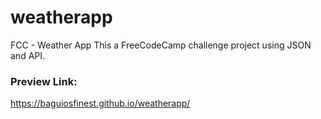# weatherapp
FCC - Weather App
This a FreeCodeCamp challenge project using JSON and API. 

### Preview Link:
https://baguiosfinest.github.io/weatherapp/
